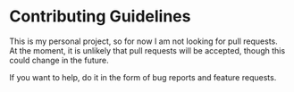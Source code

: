 # Contributing Guidelines

This is my personal project, so for now I am not looking for pull requests.<br>
At the moment, it is unlikely that pull requests will be accepted, though this could change in the future.

If you want to help, do it in the form of bug reports and feature requests.

